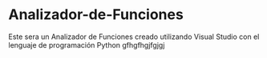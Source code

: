 # Analizador-de-Funciones
Este sera un Analizador de Funciones creado utilizando Visual Studio con el lenguaje de programación Python
gfhgfhgjfgjgj
